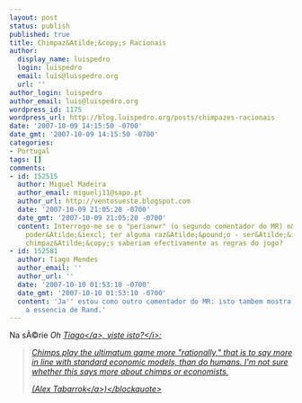 ```yaml
---
layout: post
status: publish
published: true
title: Chimpaz&Atilde;&copy;s Racionais
author:
  display_name: luispedro
  login: luispedro
  email: luis@luispedro.org
  url: ''
author_login: luispedro
author_email: luis@luispedro.org
wordpress_id: 1175
wordpress_url: http://blog.luispedro.org/posts/chimpazes-racionais
date: '2007-10-09 14:15:50 -0700'
date_gmt: '2007-10-09 14:15:50 -0700'
categories:
- Portugal
tags: []
comments:
- id: 152515
  author: Miguel Madeira
  author_email: miguelj11@sapo.pt
  author_url: http://ventosueste.blogspot.com
  date: '2007-10-09 21:05:20 -0700'
  date_gmt: '2007-10-09 21:05:20 -0700'
  content: Interrogo-me se o "perianwr" (o segundo comentador do MR) n&Atilde;&pound;o
    poder&Atilde;&iexcl; ter alguma raz&Atilde;&pound;o - ser&Atilde;&iexcl; que os
    chimpaz&Atilde;&copy;s saberiam efectivamente as regras do jogo?
- id: 152581
  author: Tiago Mendes
  author_email: ''
  author_url: ''
  date: '2007-10-10 01:53:10 -0700'
  date_gmt: '2007-10-10 01:53:10 -0700'
  content: 'Ja'' estou como outro comentador do MR: isto tambem mostra um pouco melhor
    a essencia de Rand.'
---
```

<p>Na s&Atilde;&copy;rie <i>Oh <a href="http:&#47;&#47;www.atlantico-online.net&#47;blogue&#47;">Tiago<&#47;a>, viste isto?<&#47;i>:</p>
<blockquote><p>Chimps play the ultimatum game more "rationally," that is to say more in line with standard economic models, than do humans.  I'm not sure whether this says more about chimps or economists.</p>
<p>(<a href="http:&#47;&#47;www.marginalrevolution.com&#47;marginalrevolution&#47;2007&#47;10&#47;chimps-more-rat.html">Alex Tabarrok<&#47;a>)<&#47;blockquote></p>
